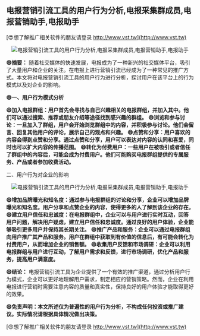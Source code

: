 ## **电报营销引流工具的用户行为分析,电报采集群成员,电报营销助手,电报助手**

[😍想了解推广相关软件的朋友请登录 http://www.vst.tw](http://www.vst.tw)

 <center><img src="https://vst.tw/MP4/tuiguang/png/6.png" alt="电报营销引流工具的用户行为分析,电报采集群成员,电报营销助手,电报助手"></center>

**😄摘要：**
随着社交媒体的快速发展，电报成为了一种新兴的社交媒体平台，吸引了大量用户和企业的关注。在电报上进行营销引流已经成为了一种常见的推广方式。本文将对电报营销引流工具的用户行为进行分析，探讨用户在该平台上的行为模式以及对企业的影响。

**😄一、用户行为模式分析**

**😄加入电报群组：用户首先会寻找与自己兴趣相关的电报群组，并加入其中。他们可以通过搜索、推荐或朋友介绍等途径找到感兴趣的群组。**
**😄浏览和参与讨论：一旦加入了群组，用户会开始浏览群组中的内容，并积极参与讨论。他们会留言、回复其他用户的评论，展示自己的观点和兴趣。**
**😄点赞和分享：用户喜欢的内容会得到点赞和分享。通过点赞和分享，用户可以表达对内容的认同和喜爱，同时也可以扩大内容的传播范围。**
**😄转化为付费用户：一些用户在被吸引或者信任了群组中的内容后，可能会成为付费用户。他们可能购买电报群组提供的专属服务、产品或者参加收费活动。**

二、用户行为对企业的影响

 <center><img src="https://vst.tw/MP4/tuiguang/png/5.png" alt="电报营销引流工具的用户行为分析,电报采集群成员,电报营销助手,电报助手"></center>

**😄增加品牌曝光和知名度：通过参与电报群组的讨论和分享，企业可以增加品牌曝光和知名度。用户分享和点赞企业的内容，使得更多的人了解到该企业的存在。**
**😄建立用户信任和忠诚度：在电报群组中，企业可以与用户进行实时互动，回答用户问题，解决用户疑虑，建立用户信任和忠诚度。通过良好的用户体验，企业能够吸引更多用户并保持其长期关注。**
**😄推广产品和服务：企业可以通过电报群组向用户推广其产品和服务。用户在群组中获取到有价值的信息后，有可能会转化为付费用户，从而增加企业的销售额。**
**😄收集用户反馈和市场调研：企业可以利用电报群组与用户进行互动，了解用户需求和反馈，进行市场调研，优化产品和服务，提高用户满意度。**

**😄结论：**
电报营销引流工具为企业提供了一个有效的推广渠道，通过分析用户行为模式，企业可以更好地理解用户需求，制定相应的营销策略。然而，企业在利用电报进行营销时需要注意内容的质量和真实性，保持良好的用户体验才能取得更好的效果。

**😄免责声明：本文所述仅为普遍性的用户行为分析，不构成任何投资或推广建议。实际情况请根据具体情况做出决策。**

[😍想了解推广相关软件的朋友请登录 http://www.vst.tw](http://www.vst.tw)



